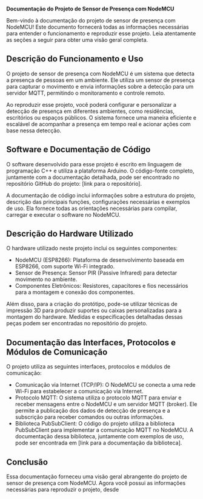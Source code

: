 **Documentação do Projeto de Sensor de Presença com NodeMCU**

Bem-vindo à documentação do projeto de sensor de presença com NodeMCU! Este documento fornecerá todas as informações necessárias para entender o funcionamento e reproduzir esse projeto. Leia atentamente as seções a seguir para obter uma visão geral completa.

## Descrição do Funcionamento e Uso

O projeto de sensor de presença com NodeMCU é um sistema que detecta a presença de pessoas em um ambiente. Ele utiliza um sensor de presença para capturar o movimento e envia informações sobre a detecção para um servidor MQTT, permitindo o monitoramento e controle remoto.

Ao reproduzir esse projeto, você poderá configurar e personalizar a detecção de presença em diferentes ambientes, como residências, escritórios ou espaços públicos. O sistema fornece uma maneira eficiente e escalável de acompanhar a presença em tempo real e acionar ações com base nessa detecção.

## Software e Documentação de Código

O software desenvolvido para esse projeto é escrito em linguagem de programação C++ e utiliza a plataforma Arduino. O código-fonte completo, juntamente com a documentação detalhada, pode ser encontrado no repositório GitHub do projeto: [link para o repositório].

A documentação de código inclui informações sobre a estrutura do projeto, descrição das principais funções, configurações necessárias e exemplos de uso. Ela fornece todas as orientações necessárias para compilar, carregar e executar o software no NodeMCU.

## Descrição do Hardware Utilizado

O hardware utilizado neste projeto inclui os seguintes componentes:

- NodeMCU (ESP8266): Plataforma de desenvolvimento baseada em ESP8266, com suporte Wi-Fi integrado.
- Sensor de Presença: Sensor PIR (Passive Infrared) para detectar movimento no ambiente.
- Componentes Eletrônicos: Resistores, capacitores e fios necessários para a montagem e conexão dos componentes.

Além disso, para a criação do protótipo, pode-se utilizar técnicas de impressão 3D para produzir suportes ou caixas personalizadas para a montagem do hardware. Medidas e especificações detalhadas dessas peças podem ser encontradas no repositório do projeto.

## Documentação das Interfaces, Protocolos e Módulos de Comunicação

O projeto utiliza as seguintes interfaces, protocolos e módulos de comunicação:

- Comunicação via Internet (TCP/IP): O NodeMCU se conecta a uma rede Wi-Fi para estabelecer a comunicação via Internet.
- Protocolo MQTT: O sistema utiliza o protocolo MQTT para enviar e receber mensagens entre o NodeMCU e um servidor MQTT (broker). Ele permite a publicação dos dados de detecção de presença e a subscrição para receber comandos ou outras informações.
- Biblioteca PubSubClient: O código do projeto utiliza a biblioteca PubSubClient para implementar a comunicação MQTT no NodeMCU. A documentação dessa biblioteca, juntamente com exemplos de uso, pode ser encontrada em [link para a documentação da biblioteca].

## Conclusão

Essa documentação forneceu uma visão geral abrangente do projeto de sensor de presença com NodeMCU. Agora você possui as informações necessárias para reproduzir o projeto, desde
